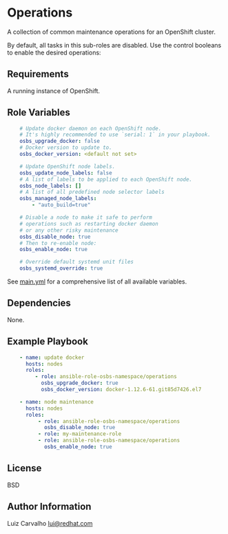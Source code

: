 # Operations

A collection of common maintenance operations for an OpenShift cluster.

By default, all tasks in this sub-roles are disabled. Use the control
booleans to enable the desired operations:

## Requirements

A running instance of OpenShift.

## Role Variables

```yaml
    # Update docker daemon on each OpenShift node.
    # It's highly recommended to use `serial: 1` in your playbook.
    osbs_upgrade_docker: false
    # Docker version to update to.
    osbs_docker_version: <default not set>

    # Update OpenShift node labels.
    osbs_update_node_labels: false
    # A list of labels to be applied to each OpenShift node.
    osbs_node_labels: []
    # A list of all predefined node selector labels
    osbs_managed_node_labels:
        - "auto_build=true"

    # Disable a node to make it safe to perform
    # operations such as restarting docker daemon
    # or any other risky maintenance
    osbs_disable_node: true
    # Then to re-enable node:
    osbs_enable_node: true

    # Override default systemd unit files
    osbs_systemd_override: true
```

See [main.yml][] for a comprehensive list of all
available variables.

## Dependencies

None.

## Example Playbook

```yaml
    - name: update docker
      hosts: nodes
      roles:
         - role: ansible-role-osbs-namespace/operations
           osbs_upgrade_docker: true
           osbs_docker_version: docker-1.12.6-61.git85d7426.el7

    - name: node maintenance
      hosts: nodes
      roles:
          - role: ansible-role-osbs-namespace/operations
            osbs_disable_node: true
          - role: my-maintenance-role
          - role: ansible-role-osbs-namespace/operations
            osbs_enable_node: true
```

## License

BSD

## Author Information

Luiz Carvalho <lui@redhat.com>

[main.yml]: ./defaults/main.yml
